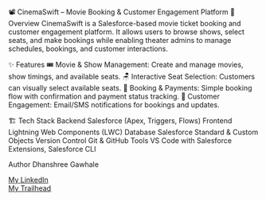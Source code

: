📽️ CinemaSwift – Movie Booking & Customer Engagement Platform
🚀 Overview
CinemaSwift is a Salesforce-based movie ticket booking and customer engagement platform.
It allows users to browse shows, select seats, and make bookings while enabling theater admins to manage schedules, bookings, and customer interactions.

✨ Features
🎟 Movie & Show Management: Create and manage movies, show timings, and available seats.
🪑 Interactive Seat Selection: Customers can visually select available seats.
🧾 Booking & Payments: Simple booking flow with confirmation and payment status tracking.
📢 Customer Engagement: Email/SMS notifications for bookings and updates.

🏗️ Tech Stack
Backend	Salesforce (Apex, Triggers, Flows)
Frontend	Lightning Web Components (LWC)
Database	Salesforce Standard & Custom Objects
Version Control	Git & GitHub
Tools	VS Code with Salesforce Extensions, Salesforce CLI

Author
Dhanshree Gawhale

[My LinkedIn](https://www.linkedin.com/in/dhanshree-gawhale)  
[My Trailhead](https://www.salesforce.com/trailblazer/zbpuwc7y8f6texuv7c)
